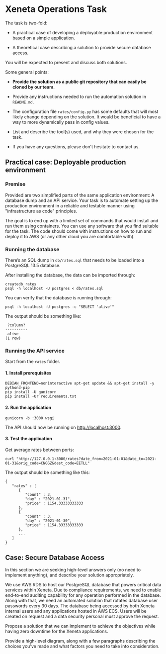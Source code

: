 # Xeneta Operations Task

The task is two-fold:

* A practical case of developing a deployable production environment based on a simple application.

* A theoretical case describing a solution to provide secure database access.

You will be expected to present and discuss both solutions.

Some general points:

* **Provide the solution as a public git repository that can easily be cloned by our team.**

* Provide any instructions needed to run the automation solution in `README.md`.

* The configuration file `rates/config.py` has some defaults that will most likely change depending on the solution. It would be beneficial to have a way to more dynamically pass in config values.

* List and describe the tool(s) used, and why they were chosen for the task.

* If you have any questions, please don't hesitate to contact us.

## Practical case: Deployable production environment

### Premise

Provided are two simplified parts of the same application environment: A database dump and an API service. Your task is to automate setting up the production environment in a reliable and testable manner using "infrastructure as code" principles.

The goal is to end up with a limited set of commands that would install and run them using containers. You can use any software that you find suitable for the task. The code should come with instructions on how to run and deploy it to AWS (or any other cloud you are comfortable with).

### Running the database

There’s an SQL dump in `db/rates.sql` that needs to be loaded into a PostgreSQL 13.5 database.

After installing the database, the data can be imported through:

```
createdb rates
psql -h localhost -U postgres < db/rates.sql
```

You can verify that the database is running through:

```
psql -h localhost -U postgres -c "SELECT 'alive'"
```

The output should be something like:

```
 ?column?
----------
 alive
(1 row)
```

### Running the API service

Start from the `rates` folder.

#### 1. Install prerequisites

```
DEBIAN_FRONTEND=noninteractive apt-get update && apt-get install -y python3-pip
pip install -U gunicorn
pip install -Ur requirements.txt
```

#### 2. Run the application
```
gunicorn -b :3000 wsgi
```

The API should now be running on [http://localhost:3000](http://localhost:3000).

#### 3. Test the application

Get average rates between ports:
```
curl "http://127.0.0.1:3000/rates?date_from=2021-01-01&date_to=2021-01-31&orig_code=CNGGZ&dest_code=EETLL"
```

The output should be something like this:
```
{
   "rates" : [
      {
         "count" : 3,
         "day" : "2021-01-31",
         "price" : 1154.33333333333
      },
      {
         "count" : 3,
         "day" : "2021-01-30",
         "price" : 1154.33333333333
      },
      ...
   ]
}
```

## Case: Secure Database Access

In this section we are seeking high-level answers only (no need to implement anything), and describe your solution appropriately.

We use AWS RDS to host our PostgreSQL database that powers critical data services within Xeneta. Due to compliance requirements, we need to enable end-to-end auditing capability for any operation performed in the database. Along with that, we need an automated solution that rotates database user passwords every 30 days. The database being accessed by both Xeneta internal users and any applications hosted in AWS ECS.
Users will be created on request and a data security personal must approve the request.

Propose a solution that we can implement to achieve the objectives while having zero downtime for the Xeneta applications.

Provide a high-level diagram, along with a few paragraphs describing the choices you've made and what factors you need to take into consideration.

